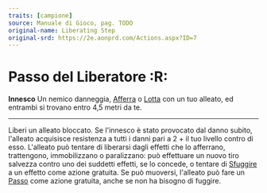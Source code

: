 ```yaml
---
traits: [campione]
source: Manuale di Gioco, pag. TODO
original-name: Liberating Step
original-srd: https://2e.aonprd.com/Actions.aspx?ID=7
---
```


# Passo del Liberatore :R:

**Innesco** Un nemico danneggia, [Afferra](/azioni/afferrare) o
[Lotta](/azioni/lottare) con un tuo alleato, ed entrambi si trovano entro 4,5
metri da te.

---

Liberi un alleato bloccato. Se l'innesco è stato provocato dal danno subito,
l'alleato acquisisce resistenza a tutti i danni pari a 2 + il tuo livello contro
di esso. L'alleato può tentare di liberarsi dagli effetti che lo afferrano,
trattengono, immobilizzano o paralizzano: può effettuare un nuovo tiro salvezza
contro uno dei suddetti effetti, se lo concede, o tentare di
[Sfuggire](/azioni/sfuggire) a un effetto come azione gratuita. Se può muoversi,
l'alleato può fare un [Passo](/azioni/passo) come azione gratuita, anche se non
ha bisogno di fuggire.
